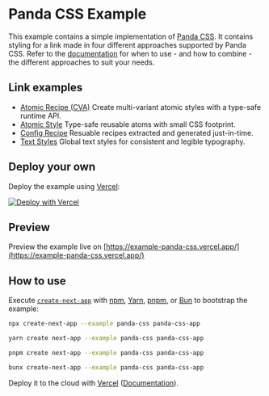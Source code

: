 # Panda CSS Example

This example contains a simple implementation of [Panda CSS](https://panda-css.com/). It contains styling for a link made in four different approaches supported by Panda CSS. Refer to the [documentation](https://panda-css.com/docs) for when to use - and how to combine - the different approaches to suit your needs.

## Link examples

- [Atomic Recipe (CVA)](https://panda-css.com/docs/concepts/recipes#atomic-recipe-or-cva) Create multi-variant atomic styles with a type-safe runtime API.
- [Atomic Style](https://panda-css.com/docs/concepts/writing-styles#atomic-styles) Type-safe reusable atoms with small CSS footprint.
- [Config Recipe](https://panda-css.com/docs/concepts/recipes#config-recipe) Resuable recipes extracted and generated just-in-time.
- [Text Styles](https://panda-css.com/docs/theming/text-styles#defining-text-styles) Global text styles for consistent and legible typography.

## Deploy your own

Deploy the example using [Vercel](https://vercel.com?utm_source=github&utm_medium=readme&utm_campaign=next-example):

[![Deploy with Vercel](https://vercel.com/button)](https://vercel.com/new/clone?repository-url=https://github.com/vercel/next.js/tree/canary/examples/DIRECTORY_NAME&project-name=DIRECTORY_NAME&repository-name=DIRECTORY_NAME)

## Preview

Preview the example live on [https://example-panda-css.vercel.app/](https://example-panda-css.vercel.app/)

## How to use

Execute [`create-next-app`](https://github.com/vercel/next.js/tree/canary/packages/create-next-app) with [npm](https://docs.npmjs.com/cli/init), [Yarn](https://yarnpkg.com/lang/en/docs/cli/create/), [pnpm](https://pnpm.io), or [Bun](https://bun.sh/docs/cli/bunx) to bootstrap the example:

```bash
npx create-next-app --example panda-css panda-css-app
```

```bash
yarn create next-app --example panda-css panda-css-app
```

```bash
pnpm create next-app --example panda-css panda-css-app
```

```bash
bunx create-next-app --example panda-css panda-css-app
```

Deploy it to the cloud with [Vercel](https://vercel.com/new?utm_source=github&utm_medium=readme&utm_campaign=next-example) ([Documentation](https://nextjs.org/docs/deployment)).
